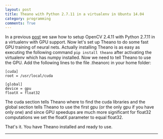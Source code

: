 ```yaml
---
layout: post
title: Theano with Python 2.7.11 in a virtualenv in Ubuntu 14.04
category: programming
comments: True
---
```


In a previous [post][opencv2] we saw how to setup OpenCV 2.4.11 with Python 2.7.11 in a virtualenv with GPU support. Now let's set up Theano to do some fast GPU training of neural nets. Actually installing Theano is as easy as executing the following command `pip install theano` after activating the virtualenv which has numpy installed. Now we need to tell Theano to use the GPU. Add the following lines to the file .theanorc in your home folder:

```shell
[cuda]
root = /usr/local/cuda

[global]
device = gpu
floatX = float32
```

The cuda section tells Theano where to find the cuda libraries and the global section tells Theano to use the first gpu (or the only gpu if you have only one) and since GPU speedups are much more significant for float32 computations we set the floatX parameter to equal float32.

That's it. You have Theano installed and ready to use.

---

[opencv2]: /posts/opencv-python-virtualenv-ubuntu14.04/

